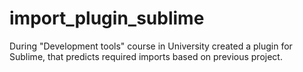 import_plugin_sublime
=====================

During "Development tools" course in University created a plugin for Sublime, that predicts required imports based on previous project.
